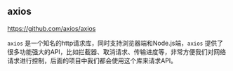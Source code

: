 ## axios

https://github.com/axios/axios

`axios` 是一个知名的http请求库，同时支持浏览器端和Node.js端，`axios` 提供了很多功能强大的API，比如拦截器、取消请求、传输进度等，非常方便我们对网络请求进行控制，后面的项目中我们都会使用这个库来请求API。


